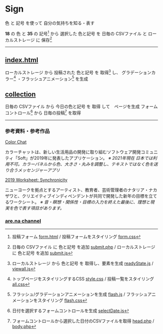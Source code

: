 # Sign
色 と 記号 を使って 自分の気持ちを知る・表す

**18** の 色 と **35** の 記号[^1] から 選択した
色と記号 を 日毎の CSVファイル と ローカルストレージ に 保存[^2]

[^1]: 投稿フォーム [form.html](form.html) / 投稿フォームをスタイリング [form.css](css/form.css)
[^2]: 日毎の CSVファイル に 色と記号 を追加  [submit.php](submit.php) / ローカルストレージ に 色と記号 を追加 [submit.js](js/submit.js)

---

## [index.html](index.html)
ローカルストレージ から 投稿された 色と記号 を 取得[^3] し、
グラデーションカラー[^4] ・フラッシュアニメーション[^5] を生成

[^3]: ローカルストレージ から 色と記号 を 取得し、要素を生成 [readyState.js](js/readyState.js) / [viewall.js](js/viewall.js)
[^4]: トップページをスタイリングするCSS [style.css](css/style.css) / 投稿一覧をスタイリング [all.css](css/all.css)
[^5]: フラッシュ/グラデーションアニメーションを生成 [flash.js](js/flash.js) / フラッシュアニメーションをスタイリング [flash.css](css/flash.css)


## [collection](collection/index.php)
日毎の CSVファイル から 今日の色と記号 を 取得 して　ページを生成
フォームコントロール[^6] から 日毎の投稿[^7] を取得

[^6]: 日付を選択するフォームコントロールを生成 [selectDate.js](js/selectDate.js)
[^7]: フォームコントロールから選択した日付のCSVファイルを取得 [head.php](collection/head.php) / [body.php](collection/body.php)

***

### 参考資料・参考作品

[Color Chat](https://colorchat.soft.works/)

カラーチャットは、新しい生活用品の開発に取り組むソフトウェア開発コミュニティ「Soft」が2019年に発表したアプリケーション。
*※ 2021年現在 日本では利用不可。カラーパネルから色、大きさ・丸みを調整し、テキストではなく色を送り合うメッセンジャーアプリ*


[2019 Worksheet: Synchronicity](https://thecreativeindependent.com/essays/synchronicity-worksheet/)

ニューヨークを拠点とするアーティスト、教育者、芸術管理者のナタリア・ナカザワと、クリエイティブインディペンデントが共同で開発した新年の目標を立てるワークシート。
*※ 音・瞑想・関係性・目標の入力を終えた最後に、理想と現実を色で表す項目があります。*


### [are.na channel](https://www.are.na/cc-group/sign-colors-and-symbols)
